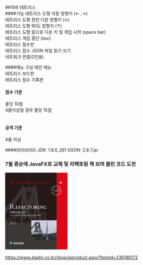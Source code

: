 ##자바 테트리스  
####기능
테트리스 도형 이동 방향키 (← ,→)<br>
테트리스 도형 한칸 다운 방향키 (↓)<br>
테트리스 도형 90도  방향키 (↑)<br>
테트리스 도형 밑으로 다운 키 및 게임 시작 (space bar)<br>
테트리스 게임 중단 (esc)<br>
테트리스 점수판<br>
테트리스 점수 JSON 파일 읽기 쓰기<br>
네트워크 연결(2인용)<br>

####메뉴 구성
메인 메뉴<br>
테트리스 보드판<br>
테트리스 점수 기록판<br>

#### 점수 기준
줄당 10점<br>
4줄이상일 경우 줄당 15점<br>
<br>

#### 공격 기준
4줄 이상

####라이브러리
JDK: 1.8.0_261
GSON: 2.8.7.jar


### 7월 중순에 JavaFX로 교체 및 리팩토링 책 보며 클린 코드 도전
<img src = "https://github.com/mungyeong/java_tetris/blob/master/images/Refactoring.jpg?raw=true" width="40%" />


https://www.aladin.co.kr/shop/wproduct.aspx?ItemId=236186172
